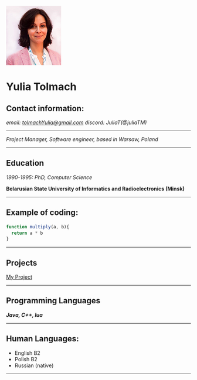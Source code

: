
![photo](https://github.com/juliaTM/docs/blob/main/small_photo.jpg?raw=true)

# Yulia Tolmach 
## Contact information: 
*email: tolmachYulia@gmail.com*
*discord: JuliaT(@juliaTM)*
___
*Project Manager, Software engineer,  based in Warsaw, Poland*
___

## Education
*1990-1995: PhD, Computer Science*

**Belarusian State University of Informatics and Radioelectronics (Minsk)**
___

## Example of coding:
``` javascript
function multiply(a, b){ 
  return a * b 
} 
```
___
## Projects
[My Project](https://juliaTM.github.io/rsschool-cv/cv.md)
___

## Programming Languages
  _**Java, C++, lua**_
 ___


## Human Languages:

* English B2
* Polish B2
* Russian (native)
___